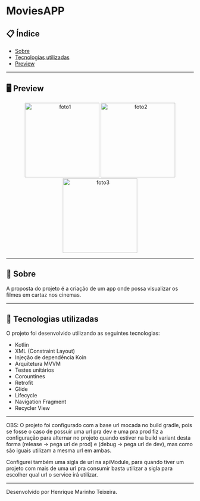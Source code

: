 # MoviesAPP

## 📋 Índice

- [Sobre](#-Sobre)
- [Tecnologias utilizadas](#-Tecnologias-utilizadas)
- [Preview](#-Preview)

---

## 🖥 Preview 

<div align="center">
  
<!-- Imagem 1 -->
<img src="https://github.com/henriqtm1/MoviesAPP/assets/69311308/d3380221-aeed-49be-8bdd-d1eb56bb3a93" alt="foto1" width="200" />

<!-- Imagem 2 -->
<img src="https://github.com/henriqtm1/MoviesAPP/assets/69311308/969242c0-418b-4a07-bea9-9b990c8619ce" alt="foto2" width="200" />

<!-- Imagem 3 -->
<img src="https://github.com/henriqtm1/MoviesAPP/assets/69311308/c3b6e6be-40e0-4fac-9901-8b3c46c8b031" alt="foto3" width="200" />
</div>

---

## 📖 Sobre 

A proposta do projeto é a criação de um app onde possa visualizar os filmes em cartaz nos cinemas.

--- 

## 🚀 Tecnologias utilizadas

O projeto foi desenvolvido utilizando as seguintes tecnologias:

- Kotlin
- XML (Constraint Layout)
- Injeção de dependência Koin
- Arquitetura MVVM
- Testes unitários
- Corountines
- Retrofit
- Glide
- Lifecycle
- Navigation Fragment
- Recycler View
---

OBS: O projeto foi configurado com a base url mocada no build gradle, pois se fosse o caso de possuir uma url pra dev e uma pra prod fiz a configuração para alternar no projeto quando estiver na build variant desta forma (release -> pega url de prod) e (debug -> pega url de dev), mas como são iguais utilizam a mesma url em ambas.

Configurei também uma sigla de url na apiModule, para quando tiver um projeto com mais de uma url pra consumir basta utilizar a sigla para escolher qual url o service irá utilizar.

--- 
Desenvolvido por Henrique Marinho Teixeira.
